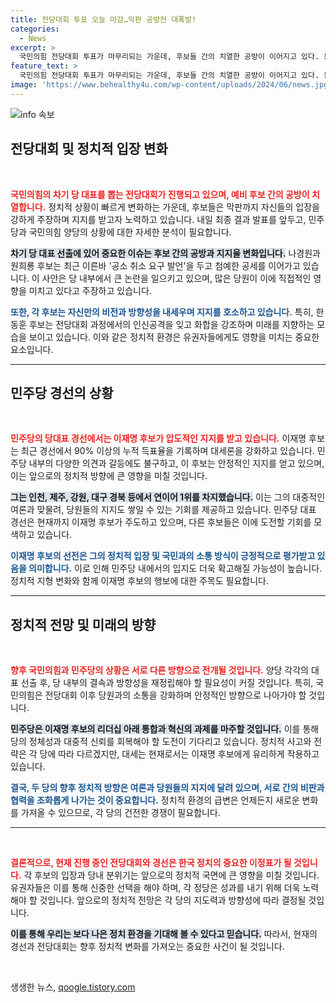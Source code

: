 ```yaml
---
title: 전당대회 투표 오늘 마감…막판 공방전 대폭발!
categories:
  - News
excerpt: >
  국민의힘 전당대회 투표가 마무리되는 가운데, 후보들 간의 치열한 공방이 이어지고 있다. 동시에 이재명 후보는 민주당 경선에서 압도적 1위를 기록 중이다. 내일 발표될 결과에 관심이 쏠린다!
feature_text: >
  국민의힘 전당대회 투표가 마무리되는 가운데, 후보들 간의 치열한 공방이 이어지고 있다. 동시에 이재명 후보는 민주당 경선에서 압도적 1위를 기록 중이다. 내일 발표될 결과에 관심이 쏠린다!
image: 'https://www.behealthy4u.com/wp-content/uploads/2024/06/news.jpg'
---
```


<p><img src="https://www.behealthy4u.com/wp-content/uploads/2024/06/news.jpg" alt="info 속보" /></p>

<h2 data-ke-size="size26">전당대회 및 정치적 입장 변화</h2>

<p data-ke-size="size16">&nbsp;</p>

<p><b><span style="color: #ee2323;">국민의힘의 차기 당 대표를 뽑는 전당대회가 진행되고 있으며, 예비 후보 간의 공방이 치열합니다.</span></b> 정치적 상황이 빠르게 변화하는 가운데, 후보들은 막판까지 자신들의 입장을 강하게 주장하며 지지를 받고자 노력하고 있습니다. 내일 최종 결과 발표를 앞두고, 민주당과 국민의힘 양당의 상황에 대한 자세한 분석이 필요합니다. </p>

<p><b><span style="background-color: #21538527;">차기 당 대표 선출에 있어 중요한 이슈는 후보 간의 공방과 지지율 변화입니다.</span></b> 나경원과 원희룡 후보는 최근 이른바 '공소 취소 요구 발언'을 두고 첨예한 공세를 이어가고 있습니다. 이 사안은 당 내부에서 큰 논란을 일으키고 있으며, 많은 당원이 이에 직접적인 영향을 미치고 있다고 주장하고 있습니다. </p>

<p><b><span style="color: #1a5490;">또한, 각 후보는 자신만의 비전과 방향성을 내세우며 지지를 호소하고 있습니다.</span></b> 특히, 한동훈 후보는 전당대회 과정에서의 인신공격을 잊고 화합을 강조하며 미래를 지향하는 모습을 보이고 있습니다. 이와 같은 정치적 환경은 유권자들에게도 영향을 미치는 중요한 요소입니다. </p>

<hr>

<h2 data-ke-size="size26">민주당 경선의 상황</h2>

<p data-ke-size="size16">&nbsp;</p>

<p><b><span style="color: #ee2323;">민주당의 당대표 경선에서는 이재명 후보가 압도적인 지지를 받고 있습니다.</span></b> 이재명 후보는 최근 경선에서 90% 이상의 누적 득표율을 기록하며 대세론을 강화하고 있습니다. 민주당 내부의 다양한 의견과 갈등에도 불구하고, 이 후보는 안정적인 지지를 얻고 있으며, 이는 앞으로의 정치적 방향에 큰 영향을 미칠 것입니다. </p>

<p><b><span style="background-color: #21538527;">그는 인천, 제주, 강원, 대구 경북 등에서 연이어 1위를 차지했습니다.</span></b> 이는 그의 대중적인 여론과 맞물려, 당원들의 지지도 쌓일 수 있는 기회를 제공하고 있습니다. 민주당 대표 경선은 현재까지 이재명 후보가 주도하고 있으며, 다른 후보들은 이에 도전할 기회를 모색하고 있습니다. </p>

<p><b><span style="color: #1a5490;">이재명 후보의 선전은 그의 정치적 입장 및 국민과의 소통 방식이 긍정적으로 평가받고 있음을 의미합니다.</span></b> 이로 인해 민주당 내에서의 입지도 더욱 확고해질 가능성이 높습니다. 정치적 지형 변화와 함께 이재명 후보의 행보에 대한 주목도 필요합니다. </p>

<hr>

<h2 data-ke-size="size26">정치적 전망 및 미래의 방향</h2>

<p data-ke-size="size16">&nbsp;</p>

<p><b><span style="color: #ee2323;">향후 국민의힘과 민주당의 상황은 서로 다른 방향으로 전개될 것입니다.</span></b> 양당 각각의 대표 선출 후, 당 내부의 결속과 방향성을 재정립해야 할 필요성이 커질 것입니다. 특히, 국민의힘은 전당대회 이후 당원과의 소통을 강화하며 안정적인 방향으로 나아가야 할 것입니다. </p>

<p><b><span style="background-color: #21538527;">민주당은 이재명 후보의 리더십 아래 통합과 혁신의 과제를 마주할 것입니다.</span></b> 이를 통해 당의 정체성과 대중적 신뢰를 회복해야 할 도전이 기다리고 있습니다. 정치적 사고와 전략은 각 당에 따라 다르겠지만, 대세는 현재로서는 이재명 후보에게 유리하게 작용하고 있습니다.</p>

<p><b><span style="color: #1a5490;">결국, 두 당의 향후 정치적 방향은 여론과 당원들의 지지에 달려 있으며, 서로 간의 비판과 협력을 조화롭게 나가는 것이 중요합니다.</span></b> 정치적 환경의 급변은 언제든지 새로운 변화를 가져올 수 있으므로, 각 당의 건전한 경쟁이 필요합니다. </p>

<hr>

<p data-ke-size="size16">&nbsp;</p> 

<p><b><span style="color: #ee2323;">결론적으로, 현재 진행 중인 전당대회와 경선은 한국 정치의 중요한 이정표가 될 것입니다.</span></b> 각 후보의 입장과 당내 분위기는 앞으로의 정치적 국면에 큰 영향을 미칠 것입니다. 유권자들은 이를 통해 신중한 선택을 해야 하며, 각 정당은 성과를 내기 위해 더욱 노력해야 할 것입니다. 앞으로의 정치적 전망은 각 당의 지도력과 방향성에 따라 결정될 것입니다. </p>

<p><b><span style="background-color: #21538527;">이를 통해 우리는 보다 나은 정치 환경을 기대해 볼 수 있다고 믿습니다.</span></b> 따라서, 현재의 경선과 전당대회는 향후 정치적 변화를 가져오는 중요한 사건이 될 것입니다. </p>

<p data-ke-size="size16">&nbsp;</p> 
생생한 뉴스, <a href="https://qoogle.tistory.com" rel="dofollow">qoogle.tistory.com</a>


